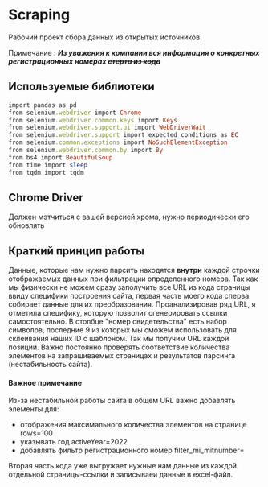 # Scraping
Рабочий проект сбора данных из открытых источников.

Примечание : ***Из уважения к компании вся информация о конкретных регистрационных номерах ~~стерта из кода~~***


## Используемые библиотеки 
```ruby
import pandas as pd
from selenium.webdriver import Chrome
from selenium.webdriver.common.keys import Keys
from selenium.webdriver.support.ui import WebDriverWait
from selenium.webdriver.support import expected_conditions as EC
from selenium.common.exceptions import NoSuchElementException
from selenium.webdriver.common.by import By
from bs4 import BeautifulSoup
from time import sleep
from tqdm import tqdm
```

## Chrome Driver
Должен мэтчиться с вашей версией хрома, нужно периодически его обновлять

## Краткий принцип работы
Данные, которые нам нужно парсить находятся **внутри** каждой строчки отображаемых данных при фильтрации определенного номера. Так как мы физически не можем сразу заполучить все URL из кода страницы ввиду специфики построения сайта, первая часть моего кода сперва собирает данные для их преобразования. Проанализировав ряд URL, я отметила специфику, которую позволит сгенерировать ссылки самостоятельно. В столбце "номер свидетельства" есть набор символов, последние 9 из которых мы сможем использовать для склеивания наших ID с шаблоном. Так мы получим URL каждой позиции. Важно постоянно проверять соответствие количества элементов на запрашиваемых страницах и результатов парсинга (нестабильность сайта). 

#### Важное примечание
Из-за нестабильной работы сайта в общем URL важно добавлять элементы для:
* отображения максимального количества элементов на странице rows=100
* указывать год activeYear=2022
* добавлять фильтр регистрационного номер filter_mi_mitnumber=

Вторая часть кода уже выгружает нужные нам данные из каждой отдельной страницы-ссылки и записываеи данные в excel-файл.


